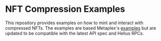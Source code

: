 # NFT Compression Examples

This repository provides examples on how to mint and interact with compressed NFTs. 
The examples are based Metaplex's [examples](https://github.com/metaplex-foundation/compression-read-api-js-examples) but are updated to be compatible with the latest API spec and Helius RPCs.



